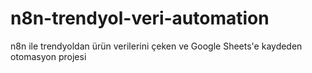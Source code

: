 # n8n-trendyol-veri-automation
n8n ile trendyoldan ürün verilerini çeken ve Google Sheets'e kaydeden otomasyon projesi
